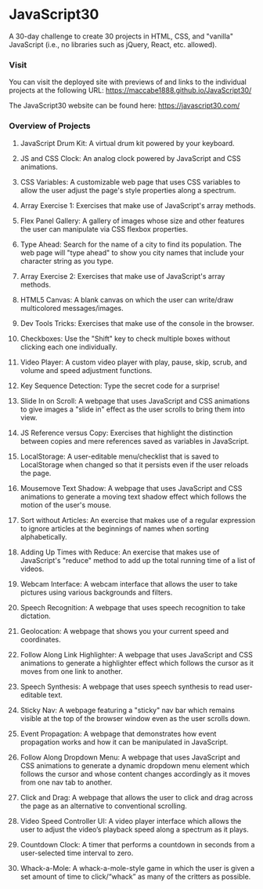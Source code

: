 # JavaScript30
A 30-day challenge to create 30 projects in HTML, CSS, and "vanilla" JavaScript (i.e., no libraries such as jQuery, React, etc. allowed).

### Visit

You can visit the deployed site with previews of and links to the individual projects at the following URL: https://maccabe1888.github.io/JavaScript30/

The JavaScript30 website can be found here:
https://javascript30.com/

### Overview of Projects

1. JavaScript Drum Kit: A virtual drum kit powered by your keyboard.

2. JS and CSS Clock: An analog clock powered by JavaScript and CSS animations.

3. CSS Variables: A customizable web page that uses CSS variables to allow the user adjust the page's style properties along a spectrum.

4. Array Exercise 1: Exercises that make use of JavaScript's array methods.

5. Flex Panel Gallery: A gallery of images whose size and other features the user can manipulate via CSS flexbox properties.

6. Type Ahead: Search for the name of a city to find its population. The web page will "type ahead" to show you city names that include your character string as you type.

7. Array Exercise 2: Exercises that make use of JavaScript's array methods.

8. HTML5 Canvas: A blank canvas on which the user can write/draw multicolored messages/images.

9. Dev Tools Tricks: Exercises that make use of the console in the browser.

10. Checkboxes: Use the "Shift" key to check multiple boxes without clicking each one individually.

11. Video Player: A custom video player with play, pause, skip, scrub, and volume and speed adjustment functions.

12. Key Sequence Detection: Type the secret code for a surprise!

13. Slide In on Scroll: A webpage that uses JavaScript and CSS animations to give images a "slide in" effect as the user scrolls to bring them into view.

14. JS Reference versus Copy: Exercises that highlight the distinction between copies and mere references saved as variables in JavaScript.

15. LocalStorage: A user-editable menu/checklist that is saved to LocalStorage when changed so that it persists even if the user reloads the page.

16. Mousemove Text Shadow: A webpage that uses JavaScript and CSS animations to generate a moving text shadow effect which follows the motion of the user's mouse.

17. Sort without Articles: An exercise that makes use of a regular expression to ignore articles at the beginnings of names when sorting alphabetically.

18. Adding Up Times with Reduce: An exercise that makes use of JavaScript's "reduce" method to add up the total running time of a list of videos.

19. Webcam Interface: A webcam interface that allows the user to take pictures using various backgrounds and filters.

20. Speech Recognition: A webpage that uses speech recognition to take dictation.

21. Geolocation: A webpage that shows you your current speed and coordinates.

22. Follow Along Link Highlighter: A webpage that uses JavaScript and CSS animations to generate a highlighter effect which follows the cursor as it moves from one link to another.

23. Speech Synthesis: A webpage that uses speech synthesis to read user-editable text.

24. Sticky Nav: A webpage featuring a "sticky" nav bar which remains visible at the top of the browser window even as the user scrolls down.

25. Event Propagation: A webpage that demonstrates how event propagation works and how it can be manipulated in JavaScript.

26. Follow Along Dropdown Menu: A webpage that uses JavaScript and CSS animations to generate a dynamic dropdown menu element which follows the cursor and whose content changes accordingly as it moves from one nav tab to another.

27. Click and Drag: A webpage that allows the user to click and drag across the page as an alternative to conventional scrolling.

28. Video Speed Controller UI: A video player interface which allows the user to adjust the video’s playback speed along a spectrum as it plays.

29. Countdown Clock: A timer that performs a countdown in seconds from a user-selected time interval to zero.

30. Whack-a-Mole: A whack-a-mole-style game in which the user is given a set amount of time to click/“whack” as many of the critters as possible.
